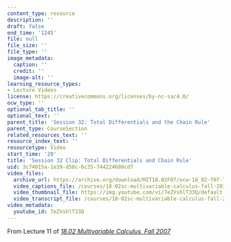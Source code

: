 ```yaml
---
content_type: resource
description: ''
draft: false
end_time: '1245'
file: null
file_size: ''
file_type: ''
image_metadata:
  caption: ''
  credit: ''
  image-alt: ''
learning_resource_types:
- Lecture Videos
license: https://creativecommons.org/licenses/by-nc-sa/4.0/
ocw_type: ''
optional_tab_title: ''
optional_text: ''
parent_title: 'Session 32: Total Differentials and the Chain Rule'
parent_type: CourseSection
related_resources_text: ''
resource_index_text: ''
resourcetype: Video
start_time: '20'
title: 'Session 32 Clip: Total Differentials and Chain Rule'
uid: 3c74015a-1e39-d58c-6c35-744224686cd7
video_files:
  archive_url: https://archive.org/download/MIT18.02F07/ocw-18_02-f07-lec11_300k.mp4
  video_captions_file: /courses/18-02sc-multivariable-calculus-fall-2010/7eZVshlT33Q_captions.vtt
  video_thumbnail_file: https://img.youtube.com/vi/7eZVshlT33Q/default.jpg
  video_transcript_file: /courses/18-02sc-multivariable-calculus-fall-2010/7eZVshlT33Q_transcript.pdf
video_metadata:
  youtube_id: 7eZVshlT33Q
---
```

From Lecture 11 of [_18.02 Multivariable Calculus, Fall 2007_](/courses/18-02-multivariable-calculus-fall-2007/video_galleries/video-lectures)